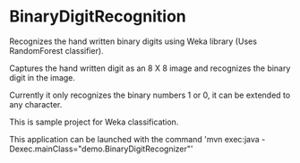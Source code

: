 BinaryDigitRecognition
======================

Recognizes the hand written binary digits using Weka library (Uses RandomForest classifier).

Captures the hand written digit as an 8 X 8 image and recognizes the binary digit in the image.

Currently it only recognizes the binary numbers 1 or 0, it can be extended to any character.

This is sample project for Weka classification.

This application can be launched with the command 'mvn exec:java -Dexec.mainClass="demo.BinaryDigitRecognizer"'
